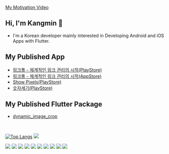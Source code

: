 [My Motivation Video](https://www.youtube.com/watch?v=BxY_eJLBflk&ab_channel=ABOVEINSPIRATION)

## Hi, I'm Kangmin 👋

- I'm a Korean developer mainly interested in Developing Android and iOS Apps with Flutter.

## My Published App

- [링크풀 - 체계적인 링크 관리의 시작(PlayStore)](https://play.google.com/store/apps/details?id=com.mr.ac_project_app)
- [링크풀 - 체계적인 링크 관리의 시작(AppStore)](https://apps.apple.com/us/app/링크풀-체계적인-링크-관리의-시작/id1644108674)
- [Show Pixels(PlayStore)](https://play.google.com/store/apps/details?id=com.boringkm.color_picker)
- [숫자세기(PlayStore)](https://play.google.com/store/apps/details?id=com.boring.gangmin.counter)

## My Published Flutter Package

- [dynamic_image_crop](https://pub.dev/packages/dynamic_image_crop)

<br/>

[![Top Langs](https://github-readme-stats-git-masterrstaa-rickstaa.vercel.app/api/top-langs/?username=boring-km&layout=compact)](https://github.com/anuraghazra/github-readme-stats)
<a href="https://opgc.me/#/users/boring-km" target="_blank"><img src="https://api.opgc.me/githubs/users/boring-km/tag/?theme=basic" /></a>

<p align="left">
    <img src="https://img.shields.io/badge/-Flutter-0088cc?style=flat&logo=Flutter">
    <img src="https://img.shields.io/badge/-Dart-00AAA0?style=flat&logo=Dart">
    <img src="https://img.shields.io/badge/-Android-FFFFFF?style=flat&logo=Android">
    <img src="https://img.shields.io/badge/-Kotlin-FFFFFF?style=flat&logo=Kotlin">
    <img src="https://img.shields.io/badge/-iOS-FFFFFF?style=flat&logo=Apple&logoColor=black">
    <img src="https://img.shields.io/badge/-Swift-FFFFFF?style=flat&logo=Swift">
    <img src="https://img.shields.io/badge/-Java-FFFFFF?style=flat&logo=OpenJDK&logoColor=black">
    <img src="https://img.shields.io/badge/-Python-1793D1?style=flat&logo=Python&logoColor=white">
    <img src="https://img.shields.io/badge/-Node.js-339933?style=flat&logo=Node.js&logoColor=white">
    <img src="https://img.shields.io/badge/-JavaScript-FCC624?style=flat&logo=Javascript&logoColor=white">
</p>
